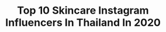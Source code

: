---
title: Top 10 Skincare Instagram Influencers In Thailand In 2020
description: >-
  Find top skincare Instagram influencers in Thailand in 2020. Most popular hashtags: #skincare #skin #skincareroutine #stayhome.
platform: Instagram
profiles:
  - username: "nutapiwich"
    fullname: >-
      Apiwich Ektarawong
    location: "Thailand"
    followers: 43474
    engagement: 752
    commentsToLikes: 0.007510
    id: ck14jgxgzkaec0i19ee0rnrog
    verified: false
    hashtags: "#ufarm, #fliptheswitch, #ultimune, #ep"
  - username: "pndpss"
    fullname: >-
      PRAEW PANIDA
    location: "Thailand"
    followers: 248501
    engagement: 567
    commentsToLikes: 0.001748
    id: ck15ucbmlmgfw0i19sek2w3u5
    verified: false
    hashtags: "#fullcupfullfashion, #staystrong, #stayhome, #yubaangubmolivien"
  - username: "beauty.naeun"
    fullname: >-
      🐰 Naeun | แพท | kbeauty lover
    location: "Thailand"
    followers: 2342
    engagement: 1070
    commentsToLikes: 0.163704
    id: ck5zzz3dtcnry0i1497svp4is
    verified: false
    hashtags: "#skincarekorea, #skincareroutine, #giveaway, #kbeautygiveaway"
  - username: "ms.curvylicious"
    fullname: >-
      | SWATI SRIVASTAVA |
    location: "Thailand"
    followers: 41421
    engagement: 146
    commentsToLikes: 0.075634
    id: ck0w051umcey00i19r2e8t873
    verified: false
    hashtags: "#throwback, #spiritualhealer, #acting, #corona"
  - username: "prigkhing_"
    fullname: >-
      pk
    location: "Thailand"
    followers: 196258
    engagement: 1732
    commentsToLikes: 0.004823
    id: ck5cghpq2ov7l0i11vznhie5q
    verified: false
    hashtags: "#whoareyou, #gmm25thailand, #gmmtvxparbdee, #skincareroutine"
  - username: "moowhan.whanmoo"
    fullname: >-
      
    location: "Thailand"
    followers: 50051
    engagement: 64
    commentsToLikes: 0.075065
    id: ck15qy9eu58mx0i19eao4heul
    verified: false
    hashtags: "#youpik, #fingo, #little, #weekendbakery"
  - username: "newwy_official"
    fullname: >-
      Be Humble🌸💓
    location: "Thailand"
    followers: 57571
    engagement: 132
    commentsToLikes: 0.024821
    id: ck55oxbb99boi0i11sdxrlv2b
    verified: false
    hashtags: "#mayabell, #instapic, #skincare, #like"
  - username: "ae_bong"
    fullname: >-
      AeBong
    location: "Thailand"
    followers: 31114
    engagement: 100
    commentsToLikes: 0.010718
    id: ck14i369edet40i19euw2t6b3
    verified: false
    hashtags: "#instacat, #catscircus, #microessence, #mygreatcat"
  - username: "happy.chanya"
    fullname: >-
      Chanya | Model & Actress
    location: "Thailand"
    followers: 67671
    engagement: 304
    commentsToLikes: 0.003966
    id: ck5hcvim3k6m70i11tfdx0hn7
    verified: false
    hashtags: "#03, #02, #skincare, #gentlewoman"
  - username: "nettytitiya"
    fullname: >-
      Netty Beauty Life
    location: "Thailand"
    followers: 24173
    engagement: 202
    commentsToLikes: 0.062951
    id: ck5pxdh3lr9ed0i1150vnu7cy
    verified: false
    hashtags: "#nettyxnicheskincare, #clarinswaterlipstain, #decortethailand, #nettyxlancome"
---
